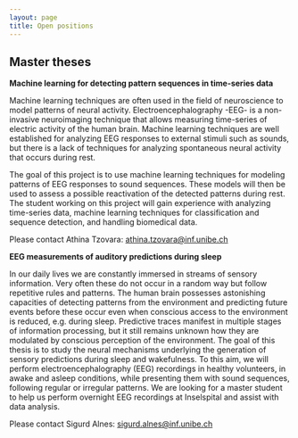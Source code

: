 ```yaml
---
layout: page
title: Open positions
---
```


## Master theses

**Machine learning for detecting pattern sequences in time-series data**

Machine learning techniques are often used in the field of neuroscience to model patterns of neural activity. Electroencephalography -EEG- is a non-invasive neuroimaging technique that allows measuring time-series of electric activity of the human brain. Machine learning techniques are well established for analyzing EEG responses to external stimuli such as sounds, but there is a lack of techniques for analyzing spontaneous neural activity that occurs during rest.

The goal of this project is to use machine learning techniques for modeling patterns of EEG responses to sound sequences. These models will then be used to assess a possible reactivation of the detected patterns during rest. The student working on this project will gain experience with analyzing time-series data, machine learning techniques for classification and sequence detection, and handling biomedical data.

Please contact Athina Tzovara: athina.tzovara@inf.unibe.ch

**EEG measurements of auditory predictions during sleep**

In our daily lives we are constantly immersed in streams of sensory information. Very often these do not occur in a random way but follow repetitive rules and patterns. The human brain possesses astonishing capacities of detecting patterns from the environment and predicting future events before these occur even when conscious access to the environment is reduced, e.g. during sleep. Predictive traces manifest in multiple stages of information processing, but it still remains unknown how they are modulated by conscious perception of the environment. The goal of this thesis is to study the neural mechanisms underlying the generation of sensory predictions during sleep and wakefulness. To this aim, we will perform electroencephalography (EEG) recordings in healthy volunteers, in awake and asleep conditions, while presenting them with sound sequences, following regular or irregular patterns. We are looking for a master student to help us perform overnight EEG recordings at Inselspital and assist with data analysis.

Please contact Sigurd Alnes: sigurd.alnes@inf.unibe.ch
